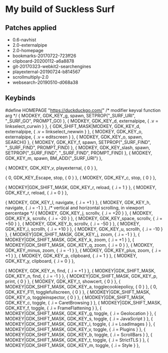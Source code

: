 # My build of Suckless Surf

## Patches applied

- 0.6-navhist
- 2.0-externalpipe
- 2.0-homepage
- bookmarks-20170722-723ff26
- clipboard-20200112-a6a8878
- git-20170323-webkit2-searchengines
- playexternal-20190724-b814567
- scrollmultiply-2.0
- websearch-20190510-d068a38

## Keybinds

#define HOMEPAGE "https://duckduckgo.com/"
/* modifier              keyval          function    arg */
{ MODKEY,                GDK_KEY_g,      spawn,      SETPROP("_SURF_URI", "_SURF_GO", PROMPT_GO) },
{ MODKEY,                GDK_KEY_d, externalpipe, { .v = linkselect_curwin } },
{ GDK_SHIFT_MASK|MODKEY, GDK_KEY_d, externalpipe, { .v = linkselect_newwin } },
{ MODKEY,                GDK_KEY_o, externalpipe, { .v = editscreen        } },
{ MODKEY,                GDK_KEY_o,      spawn,      SEARCH() },
{ MODKEY,                GDK_KEY_f,      spawn,      SETPROP("_SURF_FIND", "_SURF_FIND", PROMPT_FIND) },
{ MODKEY,                GDK_KEY_slash,  spawn,      SETPROP("_SURF_FIND", "_SURF_FIND", PROMPT_FIND) },
{ MODKEY,                GDK_KEY_m,      spawn,      BM_ADD("_SURF_URI") },

{ MODKEY,                GDK_KEY_v,      playexternal, { 0 } },

{ 0,                     GDK_KEY_Escape, stop,       { 0 } },
{ MODKEY,                GDK_KEY_c,      stop,       { 0 } },

{ MODKEY|GDK_SHIFT_MASK, GDK_KEY_r,      reload,     { .i = 1 } },
{ MODKEY,                GDK_KEY_r,      reload,     { .i = 0 } },

{ MODKEY,                GDK_KEY_l,      navigate,   { .i = +1 } },
{ MODKEY,                GDK_KEY_h,      navigate,   { .i = -1 } },
/* vertical and horizontal scrolling, in viewport percentage */
{ MODKEY,                GDK_KEY_j,      scrollv,    { .i = +20 } },
{ MODKEY,                GDK_KEY_k,      scrollv,    { .i = -20 } },
{ MODKEY,                GDK_KEY_space,  scrollv,    { .i = +50 } },
{ MODKEY,                GDK_KEY_b,      scrollv,    { .i = -50 } },
{ MODKEY,                GDK_KEY_i,      scrollh,    { .i = +10 } },
{ MODKEY,                GDK_KEY_u,      scrollh,    { .i = -10 } },
{ MODKEY|GDK_SHIFT_MASK, GDK_KEY_j,      zoom,       { .i = -1 } },
{ MODKEY|GDK_SHIFT_MASK, GDK_KEY_k,      zoom,       { .i = +1 } },
{ MODKEY|GDK_SHIFT_MASK, GDK_KEY_q,      zoom,       { .i = 0  } },
{ MODKEY,                GDK_KEY_minus,  zoom,       { .i = -1 } },
{ MODKEY,                GDK_KEY_plus,   zoom,       { .i = +1 } },
{ MODKEY,                GDK_KEY_p,      clipboard,  { .i = 1 } },
{ MODKEY,                GDK_KEY_y,      clipboard,  { .i = 0 } },

{ MODKEY,                GDK_KEY_n,      find,       { .i = +1 } },
{ MODKEY|GDK_SHIFT_MASK, GDK_KEY_n,      find,       { .i = -1 } },
{ MODKEY|GDK_SHIFT_MASK, GDK_KEY_p,      print,      { 0 } },
{ MODKEY,                GDK_KEY_t,      showcert,   { 0 } },
{ MODKEY|GDK_SHIFT_MASK, GDK_KEY_a,      togglecookiepolicy, { 0 } },
{ 0,                     GDK_KEY_F11,    togglefullscreen, { 0 } },
{ MODKEY|GDK_SHIFT_MASK, GDK_KEY_o,      toggleinspector, { 0 } },
{ MODKEY|GDK_SHIFT_MASK, GDK_KEY_c,      toggle,     { .i = CaretBrowsing } },
{ MODKEY|GDK_SHIFT_MASK, GDK_KEY_f,      toggle,     { .i = FrameFlattening } },
{ MODKEY|GDK_SHIFT_MASK, GDK_KEY_g,      toggle,     { .i = Geolocation } },
{ MODKEY|GDK_SHIFT_MASK, GDK_KEY_s,      toggle,     { .i = JavaScript } },
{ MODKEY|GDK_SHIFT_MASK, GDK_KEY_i,      toggle,     { .i = LoadImages } },
{ MODKEY|GDK_SHIFT_MASK, GDK_KEY_v,      toggle,     { .i = Plugins } },
{ MODKEY|GDK_SHIFT_MASK, GDK_KEY_b,      toggle,     { .i = ScrollBars } },
{ MODKEY|GDK_SHIFT_MASK, GDK_KEY_t,      toggle,     { .i = StrictTLS } },
{ MODKEY|GDK_SHIFT_MASK, GDK_KEY_m,      toggle,     { .i = Style } },
